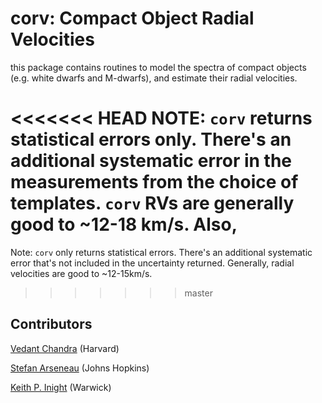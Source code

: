 # corv: Compact Object Radial Velocities

this package contains routines to model the spectra of compact objects (e.g. white dwarfs and M-dwarfs), and estimate their radial velocities. 

<<<<<<< HEAD
NOTE: `corv` returns statistical errors only. There's an additional systematic error in the measurements from the choice of templates. `corv` RVs are generally good to ~12-18 km/s.
	Also, 
=======
Note: `corv` only returns statistical errors. There's an additional systematic error that's not included in the uncertainty returned. Generally, radial velocities are good to ~12-15km/s.
>>>>>>> master

## Contributors

[Vedant Chandra](https://vedantchandra.com/) (Harvard)

[Stefan Arseneau](https://stefanarseneau.github.io) (Johns Hopkins)

[Keith P. Inight](https://warwick.ac.uk/fac/sci/physics/research/astro/people/keithinight/) (Warwick)
